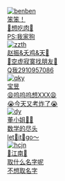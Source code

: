 <div class="flink-list">
    <div class="flink-list-item">
        <a href=" " title="" target="_blank">
            <div class="flink-item-icon">
                <img src="../../img/benben.jpg" alt="benben">
            </div>
            <div class="flink-item-name"> 笨笨！</div>
            <div class="flink-item-desc"> 🤤想吃肉🤤 <br> PS:我家狗 </div>
        </a >
    </div>
</div>

<div class="flink-list">
    <div class="flink-list-item">
        <a href=" " title="" target="_blank">
            <div class="flink-item-icon">
                <img src="../../img/zzth.jpg" alt="zzth">
            </div>
            <div class="flink-item-name">赵振&夭鸡&天🐶</div>
            <div class="flink-item-desc"> 🤗空虚寂寞找朋友🥴 <br> Q我2910957086</div>
        </a >
    </div>
</div>

<div class="flink-list">
    <div class="flink-list-item">
        <a href=" " title="" target="_blank">
            <div class="flink-item-icon">
                <img src="../../img/qky.jpg" alt="qky">
            </div>
            <div class="flink-item-name"> 宝昱 </div>
            <div class="flink-item-desc"> 😩呜呜呜想XXX😩 <br> 😭今天又考炸了😭 </div>
        </a >
    </div>
</div>

<div class="flink-list">
    <div class="flink-list-item">
        <a href=" " title="" target="_blank">
            <div class="flink-item-icon">
                <img src="../../img/dy.jpg" alt="dy">
            </div>
            <div class="flink-item-name"> 董小姐👄🌞 </div>
            <div class="flink-item-desc"> 数学的尽头 <br> let🥶it🥶go～</div>
        </a >
    </div>
</div>

<div class="flink-list">
    <div class="flink-list-item">
        <a href=" " title="" target="_blank">
            <div class="flink-item-icon">
                <img src="../../img/hcjn.jpg" alt="hcjn">
            </div>
            <div class="flink-item-name"> 🪷江南🪷 </div>
            <div class="flink-item-desc"> 取什么名字呢 <br> 不想取名字 </div>
        </a >
    </div>
</div>